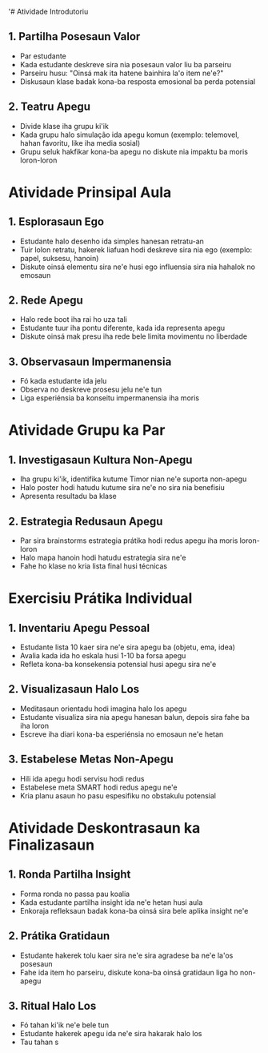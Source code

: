 '# Atividade Introdutoriu

## 1. Partilha Posesaun Valor
- Par estudante
- Kada estudante deskreve sira nia posesaun valor liu ba parseiru
- Parseiru husu: "Oinsá mak ita hatene bainhira la'o item ne'e?"
- Diskusaun klase badak kona-ba resposta emosional ba perda potensial

## 2. Teatru Apegu
- Divide klase iha grupu ki'ik
- Kada grupu halo simulação ida apegu komun (exemplo: telemovel, hahan favoritu, like iha media sosial)
- Grupu seluk hakfikar kona-ba apegu no diskute nia impaktu ba moris loron-loron

# Atividade Prinsipal Aula

## 1. Esplorasaun Ego
- Estudante halo desenho ida simples hanesan retratu-an
- Tuir lolon retratu, hakerek liafuan hodi deskreve sira nia ego (exemplo: papel, suksesu, hanoin)
- Diskute oinsá elementu sira ne'e husi ego influensia sira nia hahalok no emosaun

## 2. Rede Apegu
- Halo rede boot iha rai ho uza tali
- Estudante tuur iha pontu diferente, kada ida representa apegu
- Diskute oinsá mak presu iha rede bele limita movimentu no liberdade

## 3. Observasaun Impermanensia
- Fó kada estudante ida jelu
- Observa no deskreve prosesu jelu ne'e tun
- Liga esperiénsia ba konseitu impermanensia iha moris

# Atividade Grupu ka Par

## 1. Investigasaun Kultura Non-Apegu
- Iha grupu ki'ik, identifika kutume Timor nian ne'e suporta non-apegu
- Halo poster hodi hatudu kutume sira ne'e no sira nia benefisiu
- Apresenta resultadu ba klase

## 2. Estrategia Redusaun Apegu
- Par sira brainstorms estrategia prátika hodi redus apegu iha moris loron-loron
- Halo mapa hanoin hodi hatudu estrategia sira ne'e
- Fahe ho klase no kria lista final husi técnicas

# Exercisiu Prátika Individual

## 1. Inventariu Apegu Pessoal
- Estudante lista 10 kaer sira ne'e sira apegu ba (objetu, ema, idea)
- Avalia kada ida ho eskala husi 1-10 ba forsa apegu
- Refleta kona-ba konsekensia potensial husi apegu sira ne'e

## 2. Visualizasaun Halo Los
- Meditasaun orientadu hodi imagina halo los apegu
- Estudante visualiza sira nia apegu hanesan balun, depois sira fahe ba iha loron
- Escreve iha diari kona-ba esperiénsia no emosaun ne'e hetan

## 3. Estabelese Metas Non-Apegu
- Hili ida apegu hodi servisu hodi redus
- Estabelese meta SMART hodi redus apegu ne'e
- Kria planu asaun ho pasu espesifiku no obstakulu potensial

# Atividade Deskontrasaun ka Finalizasaun

## 1. Ronda Partilha Insight
- Forma ronda no passa pau koalia
- Kada estudante partilha insight ida ne'e hetan husi aula
- Enkoraja refleksaun badak kona-ba oinsá sira bele aplika insight ne'e

## 2. Prátika Gratidaun
- Estudante hakerek tolu kaer sira ne'e sira agradese ba ne'e la'os posesaun
- Fahe ida item ho parseiru, diskute kona-ba oinsá gratidaun liga ho non-apegu

## 3. Ritual Halo Los
- Fó tahan ki'ik ne'e bele tun
- Estudante hakerek apegu ida ne'e sira hakarak halo los
- Tau tahan s